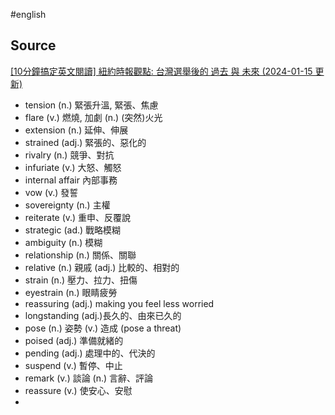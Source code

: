 #english 

## Source
[[10分鐘搞定英文閱讀] 紐約時報觀點: 台灣選舉後的 過去 與 未來 (2024-01-15 更新)](https://www.youtube.com/watch?v=LelTAVUda2s)


- tension (n.) 緊張升溫, 緊張、焦慮
- flare (v.) 燃燒, 加劇 (n.) (突然)火光
- extension (n.) 延伸、伸展
- strained (adj.) 緊張的、惡化的
- rivalry (n.) 競爭、對抗
- infuriate (v.) 大怒、觸怒
- internal affair 內部事務
- vow (v.) 發誓
- sovereignty (n.) 主權
- reiterate (v.) 重申、反覆說
- strategic (ad.) 戰略模糊
- ambiguity (n.) 模糊
- relationship (n.) 關係、關聯
- relative (n.) 親戚 (adj.) 比較的、相對的
- strain (n.) 壓力、拉力、扭傷
- eyestrain (n.) 眼睛疲勞
-  reassuring (adj.) making you feel less worried
- longstanding (adj.)長久的、由來已久的
- pose (n.) 姿勢 (v.) 造成 (pose a threat)
- poised (adj.) 準備就緒的
- pending (adj.) 處理中的、代決的
- suspend (v.) 暫停、中止
- remark (v.) 談論 (n.) 言辭、評論
- reassure (v.) 使安心、安慰 
- 